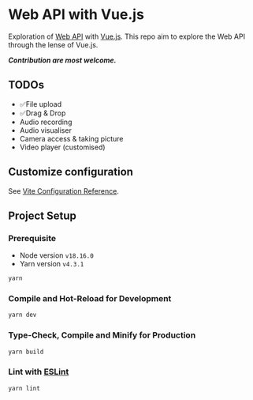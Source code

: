 # Web API with Vue.js

Exploration of [Web API](https://developer.mozilla.org/en-US/docs/Web/API) with [Vue.js](https://vuejs.org/). This repo aim to explore the Web API through the lense of Vue.js.

_**Contribution are most welcome.**_

## TODOs

-   ✅File upload
-   ✅Drag & Drop
-   Audio recording
-   Audio visualiser
-   Camera access & taking picture
-   Video player (customised)

## Customize configuration

See [Vite Configuration Reference](https://vitejs.dev/config/).

## Project Setup

### Prerequisite

-   Node version `v18.16.0`
-   Yarn version `v4.3.1`

```sh
yarn
```

### Compile and Hot-Reload for Development

```sh
yarn dev
```

### Type-Check, Compile and Minify for Production

```sh
yarn build
```

### Lint with [ESLint](https://eslint.org/)

```sh
yarn lint
```
